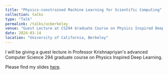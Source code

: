 ```yaml
---
title: "Physics-constrained Machine Learning for Scientific Computing"
collection: talks
type: "Talk"
permalink: /talks/ucberkeley
venue: "Guest Lecture at CS294 Graduate Course on Physics Inspired Deep Learning"
date: 2024-03-14
location: "University of California, Berkeley"
---
```


I will be giving a guest lecture in Professor Krishnapriyan's advanced Computer Science 294 graduate course on Physics Inspired Deep Learning.

Please find my slides [here](https://drive.google.com/file/d/1T_uDqewqEu1zhmI5kuWVJy90b65ngKEt/view?usp=sharing).
